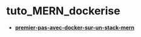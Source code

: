 # tuto_MERN_dockerise

- __[premier-pas-avec-docker-sur-un-stack-mern](https://medium.com/@axel.marciano/premier-pas-avec-docker-sur-un-stack-mern-mongodb-react-nodejs-express-b7dfd0bd1e84)__  
